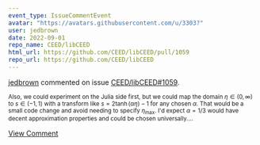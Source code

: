 ```yaml
---
event_type: IssueCommentEvent
avatar: "https://avatars.githubusercontent.com/u/3303?"
user: jedbrown
date: 2022-09-01
repo_name: CEED/libCEED
html_url: https://github.com/CEED/libCEED/pull/1059
repo_url: https://github.com/CEED/libCEED
---
```


<a href='https://github.com/jedbrown' target='_blank'>jedbrown</a> commented on issue <a href='https://github.com/CEED/libCEED/pull/1059' target='_blank'>CEED/libCEED#1059</a>.

<small>Also, we could experiment on the Julia side first, but we could map the domain $\eta \in (0, \infty)$ to $s \in (-1, 1)$ with a transform like $s = 2 \tanh(\alpha \eta) - 1$ for any chosen $\alpha$. That would be a small code change and avoid needing to specify $\eta_{\max}$. I'd expect $\alpha = 1/3$ would have decent approximation properties and could be chosen universally....</small>

<a href='https://github.com/CEED/libCEED/pull/1059' target='_blank'>View Comment</a>